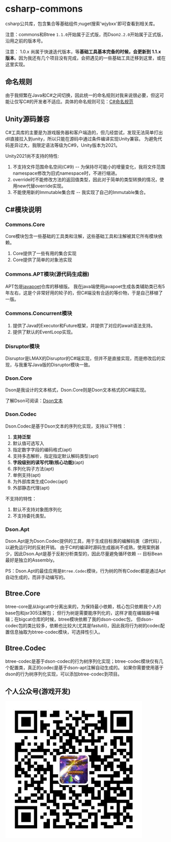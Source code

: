 # csharp-commons

csharp公共库，包含集合等基础组件;nuget搜索'wjybxx'即可查看到相关库。

注意：commons和Btree `1.1.0`开始属于正式版，而Dson`2.2.0`开始属于正式版，沿用之前的版本号。

注意： 1.0.x 尚属于快速迭代版本，等**基础工具基本完备的时候，会更新到 1.1.x 版本**。因为我还有几个项目没有完成，会把遇见的一些基础工具迁移到这里，或在这里实现。

## 命名规则

由于我频繁在Java和C#之间切换，因此统一的命名规则对我来说很必要，但这可能让仅写C#的开发者不适应。具体的命名规则可见：[C#命名规范](./NameRules.md)

## Unity源码兼容

C#工具库的主要是为游戏服务器和客户端造的，但几经尝试，发现无法简单打出dll直接拉入到unity，所以只能在源码中通过条件编译实现Unity兼容。
为避免代码差异过大，我限定语法等级为C#9，Unity版本为2021。

Unity2021尚不支持的特性:

1. 不支持文件范围命名空间(C#9) -- 为保持尽可能小的增量变化，我将文件范围namespace修改为旧式namespace时，不进行缩进。
2. override时不能修改方法的返回值类型，因此对于简单的类型转换的情况，使用new代替override实现。
3. 不能使用新的Immutable集合库 -- 我实现了自己的Immutable集合。

## C#模块说明

### Commons.Core

Core模块包含一些基础的工具类和注解，这些基础工具和注解被其它所有模块依赖。

1. Core提供了一些有用的集合实现
2. Core提供了简单的对象池实现

### Commons.APT模块(源代码生成器)

APT包是[javapoet](https://github.com/square/javapoet)仓库的移植版。
我在java端使用javapoet生成各类辅助类已有5年左右，这是个非常好用的轮子的，但C#端没有合适的等价物，于是自己移植了一版。

### Commons.Concurrent模块

1. 提供了Java的Executor和Future框架，并提供了对应的await语法支持。
2. 提供了默认的EventLoop实现。

### Disruptor模块

Disruptor是LMAX的Disruptor的C#端实现，但并不是直接实现，而是修改后的实现，与我重写Java版的Disruptor模块一致。

### Dson.Core

Dson是我设计的文本格式，Dson.Core则是Dson文本格式的C#端实现。

了解Dson可阅读：[Dson文本](../docs/Dson.md)

### Dson.Codec

Dson.Codec是基于Dson文本的序列化实现，支持以下特性：

1. **支持泛型**
2. 默认值可选写入
3. 指定数字字段的编码格式(apt)
4. 支持多态解析，指定指定默认解码类型(apt)
5. **字段级别的读写代理(核心功能)**(apt)
6. 序列化钩子方法(apt)
7. 单例支持(apt)
8. 为外部库类生成Codec(apt)
9. 外部静态代理(apt)

不支持的特性：

1. 默认不支持对象图序列化
2. 不支持委托类型。

### Dson.Apt

Dson.Apt是为Dson.Codec提供的工具，用于生成目标类的编解码类（源代码），以避免运行时的反射开销。
由于C#的编译时源码生成器尚不成熟，使用案例甚少，因此Dson.Apt是基于反射分析类型的，因此尽量避免循环依赖 -- 目标Bean最好是独立的Assembly。

PS：Dson.Apt的最佳应用是`Btree.Codec`模块，行为树的所有Codec都是通过Apt自动生成的，而非手动编写的。

## Btree.Core

btree-core是从bigcat中分离出来的，为保持最小依赖，核心包只依赖我个人的base包和jsr305注解包；
但行为树是需要能序列化的，这样才能在编辑器中编辑；在bigcat仓库的时候，btree模块依赖了我的dson-codec包，
但dson-codec包的类比较多，依赖也比较大(尤其是fastutil)，因此我将行为树的codec配置信息抽取为btree-codec模块，可选择性引入。

## Btree.Codec

btree-codec是基于dson-codec的行为树序列化实现；btree-codec模块仅有几个配置类，真正的codec是基于dson-apt注解自动生成的。
如果你需要使用基于dson的行为树序列化实现，可以添加btree-codec到项目。

## 个人公众号(游戏开发)

![写代码的诗人](../docs/res/qrcode_for_wjybxx.jpg)

